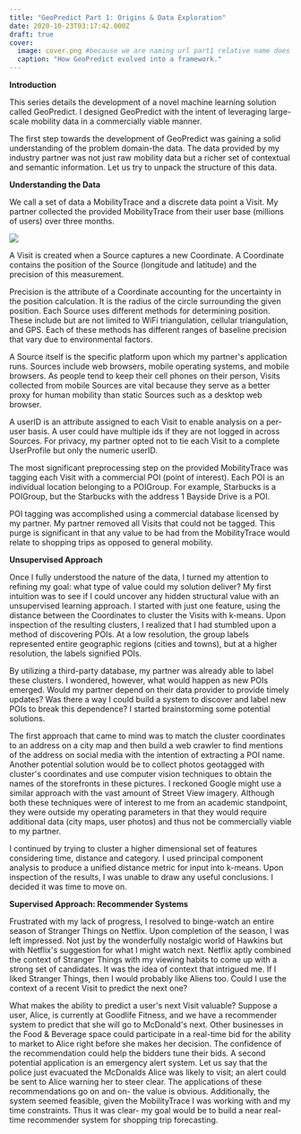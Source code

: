 ```yaml
---
title: "GeoPredict Part 1: Origins & Data Exploration"
date: 2020-10-23T03:17:42.000Z
draft: true
cover:
  image: cover.png #because we are naming url part1 relative name does not work with routing system
  caption: "How GeoPredict evolved into a framework."
---
```


**Introduction** 

This series details the development of a novel machine learning solution called GeoPredict. I designed GeoPredict with the intent of leveraging large-scale mobility data in a commercially viable manner. 

The first step towards the development of GeoPredict was gaining a solid understanding of the problem domain-the data. The data provided by my industry partner was not just raw mobility data but a richer set of contextual and semantic information. Let us try to unpack the structure of this data.

  

**Understanding the Data**

We call a set of data a MobilityTrace and a discrete data point a Visit. My partner collected the provided MobilityTrace from their user base (millions of users) over three months.

![](/posts/geopredict/img/er.png)

A Visit is created when a Source captures a new Coordinate. A Coordinate contains the position of the Source (longitude and latitude) and the precision of this measurement.

Precision is the attribute of a Coordinate accounting for the uncertainty in the position calculation. It is the radius of the circle surrounding the given position. Each Source uses different methods for determining position. These include but are not limited to WiFi triangulation, cellular triangulation, and GPS. Each of these methods has different ranges of baseline precision that vary due to environmental factors.

A Source itself is the specific platform upon which my partner's application runs. Sources include web browsers, mobile operating systems, and mobile browsers. As people tend to keep their cell phones on their person, Visits collected from mobile Sources are vital because they serve as a better proxy for human mobility than static Sources such as a desktop web browser.

A userID is an attribute assigned to each Visit to enable analysis on a per-user basis. A user could have multiple ids if they are not logged in across Sources. For privacy, my partner opted not to tie each Visit to a complete UserProfile but only the numeric userID. 

The most significant preprocessing step on the provided MobilityTrace was tagging each Visit with a commercial POI (point of interest). Each POI is an individual location belonging to a POIGroup. For example, Starbucks is a POIGroup, but the Starbucks with the address 1 Bayside Drive is a POI.

POI tagging was accomplished using a commercial database licensed by my partner. My partner removed all Visits that could not be tagged. This purge is significant in that any value to be had from the MobilityTrace would relate to shopping trips as opposed to general mobility.

  

**Unsupervised Approach**

Once I fully understood the nature of the data, I turned my attention to refining my goal: what type of value could my solution deliver? My first intuition was to see if I could uncover any hidden structural value with an unsupervised learning approach. I started with just one feature, using the distance between the Coordinates to cluster the Visits with k-means. Upon inspection of the resulting clusters, I realized that I had stumbled upon a method of discovering POIs. At a low resolution, the group labels represented entire geographic regions (cities and towns), but at a higher resolution, the labels signified POIs.

By utilizing a third-party database, my partner was already able to label these clusters. I wondered, however, what would happen as new POIs emerged. Would my partner depend on their data provider to provide timely updates? Was there a way I could build a system to discover and label new POIs to break this dependence? I started brainstorming some potential solutions.

The first approach that came to mind was to match the cluster coordinates to an address on a city map and then build a web crawler to find mentions of the address on social media with the intention of extracting a POI name. Another potential solution would be to collect photos geotagged with cluster's coordinates and use computer vision techniques to obtain the names of the storefronts in these pictures. I reckoned Google might use a similar approach with the vast amount of Street View imagery. Although both these techniques were of interest to me from an academic standpoint, they were outside my operating parameters in that they would require additional data (city maps, user photos) and thus not be commercially viable to my partner.

I continued by trying to cluster a higher dimensional set of features considering time, distance and category. I used principal component analysis to produce a unified distance metric for input into k-means. Upon inspection of the results, I was unable to draw any useful conclusions. I decided it was time to move on.

  

**Supervised Approach: Recommender Systems**

Frustrated with my lack of progress, I resolved to binge-watch an entire season of Stranger Things on Netflix. Upon completion of the season, I was left impressed. Not just by the wonderfully nostalgic world of Hawkins but with Netflix's suggestion for what I might watch next. Netflix aptly combined the context of Stranger Things with my viewing habits to come up with a strong set of candidates. It was the idea of context that intrigued me. If I liked Stranger Things, then I would probably like Aliens too. Could I use the context of a recent Visit to predict the next one?

What makes the ability to predict a user's next Visit valuable? Suppose a user, Alice, is currently at Goodlife Fitness, and we have a recommender system to predict that she will go to McDonald's next. Other businesses in the Food & Beverage space could participate in a real-time bid for the ability to market to Alice right before she makes her decision. The confidence of the recommendation could help the bidders tune their bids. A second potential application is an emergency alert system. Let us say that the police just evacuated the McDonalds Alice was likely to visit; an alert could be sent to Alice warning her to steer clear. The applications of these recommendations go on and on- the value is obvious. Additionally, the system seemed feasible, given the MobilityTrace I was working with and my time constraints. Thus it was clear- my goal would be to build a near real-time recommender system for shopping trip forecasting.
